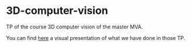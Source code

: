 # 3D-computer-vision

TP of the course 3D computer vision of the master MVA.

You can find [here](https://www.alth.fr/article-59) a visual presentation of what we have done in those TP.
